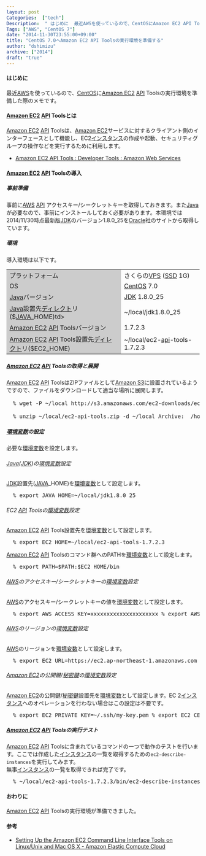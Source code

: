```yaml
---
layout: post
Categories:  ["tech"]
Description:  " はじめに  最近AWSを使っているので、CentOSにAmazon EC2 API Toolsの実行環境を準備した際のメモです。    Amazon EC2 API Toolsとは  Amazon EC2 API Toolsは、Amazo"
Tags: ["AWS", "CentOS 7"]
date: "2014-11-30T23:55:00+09:00"
title: "CentOS 7.0ヘAmazon EC2 API Toolsの実行環境を準備する"
author: "dshimizu"
archive: ["2014"]
draft: "true"
---
```


<body>
<h4>はじめに</h4>
<p>最近<a class="keyword" href="http://d.hatena.ne.jp/keyword/AWS">AWS</a>を使っているので、<a class="keyword" href="http://d.hatena.ne.jp/keyword/CentOS">CentOS</a>に<a class="keyword" href="http://d.hatena.ne.jp/keyword/Amazon%20EC2">Amazon EC2</a> <a class="keyword" href="http://d.hatena.ne.jp/keyword/API">API</a> Toolsの実行環境を準備した際のメモです。 </p> <a name="more"></a><h4>
<a class="keyword" href="http://d.hatena.ne.jp/keyword/Amazon%20EC2">Amazon EC2</a> <a class="keyword" href="http://d.hatena.ne.jp/keyword/API">API</a> Toolsとは</h4>
<p><a class="keyword" href="http://d.hatena.ne.jp/keyword/Amazon%20EC2">Amazon EC2</a> <a class="keyword" href="http://d.hatena.ne.jp/keyword/API">API</a> Toolsは、<a class="keyword" href="http://d.hatena.ne.jp/keyword/Amazon%20EC2">Amazon EC2</a>サービスに対するクライアント側のインターフェースとして機能し、EC2<a class="keyword" href="http://d.hatena.ne.jp/keyword/%A5%A4%A5%F3%A5%B9%A5%BF%A5%F3%A5%B9">インスタンス</a>の作成や起動、セキュリティグループの操作などを実行するために利用します。 </p>
<ul>  <li><a href="https://aws.amazon.com/developertools/351">Amazon EC2 API Tools : Developer Tools : Amazon Web Services </a></li>
</ul> <h4>
<a class="keyword" href="http://d.hatena.ne.jp/keyword/Amazon%20EC2">Amazon EC2</a> <a class="keyword" href="http://d.hatena.ne.jp/keyword/API">API</a> Toolsの導入</h4>
<h5>事前準備</h5>
<p>事前に<a class="keyword" href="http://d.hatena.ne.jp/keyword/AWS">AWS</a> <a class="keyword" href="http://d.hatena.ne.jp/keyword/API">API</a> アクセスキー/シークレットキーを取得しておきます。また<a class="keyword" href="http://d.hatena.ne.jp/keyword/Java">Java</a>が必要なので、事前にインストールしておく必要があります。本環境では2014/11/30時点最新版<a class="keyword" href="http://d.hatena.ne.jp/keyword/JDK">JDK</a>のバージョン1.8.0_25を<a class="keyword" href="http://d.hatena.ne.jp/keyword/Oracle">Oracle</a>社のサイトから取得しています。 </p> <h5>環境</h5>
<p>導入環境は以下です。<br></p>
<table>  <tr>    <td bgcolor="#cccccc">プラットフォーム</td>    <td>さくらの<a class="keyword" href="http://d.hatena.ne.jp/keyword/VPS">VPS</a> (<a class="keyword" href="http://d.hatena.ne.jp/keyword/SSD">SSD</a> 1G)</td>  </tr>  <tr>    <td bgcolor="#cccccc">OS</td>    <td>
<a class="keyword" href="http://d.hatena.ne.jp/keyword/CentOS">CentOS</a> 7.0</td>  </tr>  <tr>    <td bgcolor="#cccccc">
<a class="keyword" href="http://d.hatena.ne.jp/keyword/Java">Java</a>バージョン</td>    <td>
<a class="keyword" href="http://d.hatena.ne.jp/keyword/JDK">JDK</a> 1.8.0_25</td>  </tr>
<tr>  </tr>
<tr>    <td bgcolor="#cccccc">
<a class="keyword" href="http://d.hatena.ne.jp/keyword/Java">Java</a>設置先<a class="keyword" href="http://d.hatena.ne.jp/keyword/%A5%C7%A5%A3%A5%EC%A5%AF%A5%C8">ディレクト</a>リ($<a class="keyword" href="http://d.hatena.ne.jp/keyword/JAVA">JAVA</a>_HOME)td&gt;    </td>
<td>~/local/jdk1.8.0_25</td>  </tr>
<tr>    <td bgcolor="#cccccc">
<a class="keyword" href="http://d.hatena.ne.jp/keyword/Amazon%20EC2">Amazon EC2</a> <a class="keyword" href="http://d.hatena.ne.jp/keyword/API">API</a> Toolsバージョン</td>    <td>1.7.2.3</td>  </tr>
<tr>    </tr>
<tr>    <td bgcolor="#cccccc">
<a class="keyword" href="http://d.hatena.ne.jp/keyword/Amazon%20EC2">Amazon EC2</a> <a class="keyword" href="http://d.hatena.ne.jp/keyword/API">API</a> Tools設置先<a class="keyword" href="http://d.hatena.ne.jp/keyword/%A5%C7%A5%A3%A5%EC%A5%AF%A5%C8">ディレクト</a>リ($EC2_HOME)</td>    <td>~/local/ec2-<a class="keyword" href="http://d.hatena.ne.jp/keyword/api">api</a>-tools-1.7.2.3</td>  </tr>
<tr>  </tr>
</table> <h5>
<a class="keyword" href="http://d.hatena.ne.jp/keyword/Amazon%20EC2">Amazon EC2</a> <a class="keyword" href="http://d.hatena.ne.jp/keyword/API">API</a> Toolsの取得と展開</h5>
<p><a class="keyword" href="http://d.hatena.ne.jp/keyword/Amazon%20EC2">Amazon EC2</a> <a class="keyword" href="http://d.hatena.ne.jp/keyword/API">API</a> ToolsはZIPファイルとして<a class="keyword" href="http://d.hatena.ne.jp/keyword/Amazon%20S3">Amazon S3</a>に設置されているようですので、ファイルをダウンロードして適当な場所に展開します。 </p>
<pre class="terminal">  % wget -P ~/local http://s3.amazonaws.com/ec2-downloads/ec2-api-tools.zip --2014-12-06 21:02:39--  http://s3.amazonaws.com/ec2-downloads/ec2-api-tools.zip s3.amazonaws.com (s3.amazonaws.com) をDNSに問いあわせています... 54.231.244.4 s3.amazonaws.com (s3.amazonaws.com)|54.231.244.4|:80 に接続しています... 接続しました。 HTTP による接続要求を送信しました、応答を待っています... 200 OK 長さ: 16518332 (16M) [binary/octet-stream] `/tmp/ec2-api-tools.zip' に保存中  100%[=======================================================&gt;] 16,518,332  4.49MB/s 時間 4.2s  2014-12-06 21:02:43 (3.72 MB/s) - `/home/hogehoge/local/ec2-api-tools.zip' へ保存完了 [16518332/16518332]  </pre> <pre class="terminal">  % unzip ~/local/ec2-api-tools.zip -d ~/local Archive:  /home/hogehoge/local/ec2-api-tools.zip    creating: /home/hogehoge/ec2-api-tools-1.7.2.3/   inflating: /home/hogehoge/ec2-api-tools-1.7.2.3/THIRDPARTYLICENSE.TXT    creating: /home/hogehoge/ec2-api-tools-1.7.2.3/bin/ ・・・  </pre> <h5>
<a class="keyword" href="http://d.hatena.ne.jp/keyword/%B4%C4%B6%AD%CA%D1%BF%F4">環境変数</a>の設定</h5>
<p>必要な<a class="keyword" href="http://d.hatena.ne.jp/keyword/%B4%C4%B6%AD%CA%D1%BF%F4">環境変数</a>を設定します。 </p>
<h6>
<a class="keyword" href="http://d.hatena.ne.jp/keyword/Java">Java</a>(<a class="keyword" href="http://d.hatena.ne.jp/keyword/JDK">JDK</a>)の<a class="keyword" href="http://d.hatena.ne.jp/keyword/%B4%C4%B6%AD%CA%D1%BF%F4">環境変数</a>設定</h6>
<p><a class="keyword" href="http://d.hatena.ne.jp/keyword/JDK">JDK</a>設置先(<a class="keyword" href="http://d.hatena.ne.jp/keyword/JAVA">JAVA</a>_HOME)を<a class="keyword" href="http://d.hatena.ne.jp/keyword/%B4%C4%B6%AD%CA%D1%BF%F4">環境変数</a>として設定します。 </p>
<pre class="terminal">  % export JAVA_HOME=~/local/jdk1.8.0_25  </pre> <h6>EC2 <a class="keyword" href="http://d.hatena.ne.jp/keyword/API">API</a> Toolsの<a class="keyword" href="http://d.hatena.ne.jp/keyword/%B4%C4%B6%AD%CA%D1%BF%F4">環境変数</a>設定</h6>
<p><a class="keyword" href="http://d.hatena.ne.jp/keyword/Amazon%20EC2">Amazon EC2</a> <a class="keyword" href="http://d.hatena.ne.jp/keyword/API">API</a> Tools設置先を<a class="keyword" href="http://d.hatena.ne.jp/keyword/%B4%C4%B6%AD%CA%D1%BF%F4">環境変数</a>として設定します。 </p>
<pre class="terminal">  % export EC2_HOME=~/local/ec2-api-tools-1.7.2.3  </pre> <p><a class="keyword" href="http://d.hatena.ne.jp/keyword/Amazon%20EC2">Amazon EC2</a> <a class="keyword" href="http://d.hatena.ne.jp/keyword/API">API</a> Toolsのコマンド群へのPATHを<a class="keyword" href="http://d.hatena.ne.jp/keyword/%B4%C4%B6%AD%CA%D1%BF%F4">環境変数</a>として設定します。 </p>
<pre class="terminal">  % export PATH=$PATH:$EC2_HOME/bin  </pre> <h6>
<a class="keyword" href="http://d.hatena.ne.jp/keyword/AWS">AWS</a>のアクセスキー/シークレットキーの<a class="keyword" href="http://d.hatena.ne.jp/keyword/%B4%C4%B6%AD%CA%D1%BF%F4">環境変数</a>設定</h6>
<p><a class="keyword" href="http://d.hatena.ne.jp/keyword/AWS">AWS</a>のアクセスキー/シークレットキーの値を<a class="keyword" href="http://d.hatena.ne.jp/keyword/%B4%C4%B6%AD%CA%D1%BF%F4">環境変数</a>として設定します。 </p>
<pre class="terminal">  % export AWS_ACCESS_KEY=xxxxxxxxxxxxxxxxxxxxx % export AWS_SECRET_KEY=xxxxxxxxxxxxxxxxxxxxx  </pre> <h6>
<a class="keyword" href="http://d.hatena.ne.jp/keyword/AWS">AWS</a>のリージョンの<a class="keyword" href="http://d.hatena.ne.jp/keyword/%B4%C4%B6%AD%CA%D1%BF%F4">環境変数</a>設定</h6>
<p><a class="keyword" href="http://d.hatena.ne.jp/keyword/AWS">AWS</a>のリージョンを<a class="keyword" href="http://d.hatena.ne.jp/keyword/%B4%C4%B6%AD%CA%D1%BF%F4">環境変数</a>として設定します。 </p>
<pre class="terminal">  % export EC2_URL=https://ec2.ap-northeast-1.amazonaws.com  </pre> <h6>
<a class="keyword" href="http://d.hatena.ne.jp/keyword/Amazon%20EC2">Amazon EC2</a>の公開鍵/<a class="keyword" href="http://d.hatena.ne.jp/keyword/%C8%EB%CC%A9%B8%B0">秘密鍵</a>の<a class="keyword" href="http://d.hatena.ne.jp/keyword/%B4%C4%B6%AD%CA%D1%BF%F4">環境変数</a>設定</h6>
<p><a class="keyword" href="http://d.hatena.ne.jp/keyword/Amazon%20EC2">Amazon EC2</a>の公開鍵/<a class="keyword" href="http://d.hatena.ne.jp/keyword/%C8%EB%CC%A9%B8%B0">秘密鍵</a>設置先を<a class="keyword" href="http://d.hatena.ne.jp/keyword/%B4%C4%B6%AD%CA%D1%BF%F4">環境変数</a>として設定します。EC 2<a class="keyword" href="http://d.hatena.ne.jp/keyword/%A5%A4%A5%F3%A5%B9%A5%BF%A5%F3%A5%B9">インスタンス</a>へのオペレーションを行わない場合はこの設定は不要です。 </p>
<pre class="terminal">  % export EC2_PRIVATE_KEY=~/.ssh/my-key.pem % export EC2_CERT=~/.ssh/my-crt.pem  </pre> <h5>
<a class="keyword" href="http://d.hatena.ne.jp/keyword/Amazon%20EC2">Amazon EC2</a> <a class="keyword" href="http://d.hatena.ne.jp/keyword/API">API</a> Toolsの実行テスト</h5>
<p><a class="keyword" href="http://d.hatena.ne.jp/keyword/Amazon%20EC2">Amazon EC2</a> <a class="keyword" href="http://d.hatena.ne.jp/keyword/API">API</a> Toolsに含まれているコマンドの一つで動作のテストを行います。ここでは作成した<a class="keyword" href="http://d.hatena.ne.jp/keyword/%A5%A4%A5%F3%A5%B9%A5%BF%A5%F3%A5%B9">インスタンス</a>の一覧を取得するための<code>ec2-describe-instances</code>を実行してみます。<br>無事<a class="keyword" href="http://d.hatena.ne.jp/keyword/%A5%A4%A5%F3%A5%B9%A5%BF%A5%F3%A5%B9">インスタンス</a>の一覧を取得できれば完了です。 </p>
<pre class="terminal">  % ~/local/ec2-api-tools-1.7.2.3/bin/ec2-describe-instances   </pre> <h4>おわりに</h4>
<p><a class="keyword" href="http://d.hatena.ne.jp/keyword/Amazon%20EC2">Amazon EC2</a> <a class="keyword" href="http://d.hatena.ne.jp/keyword/API">API</a> Toolsの実行環境が準備できました。 </p> <h4>参考</h4>
<ul>  <li><a href="http://docs.aws.amazon.com/AWSEC2/latest/CommandLineReference/set-up-ec2-cli-linux.html">Setting Up the Amazon EC2 Command Line Interface Tools on Linux/Unix and Mac OS X - Amazon Elastic Compute Cloud</a></li>
</ul>
</body>

<!-- more -->



